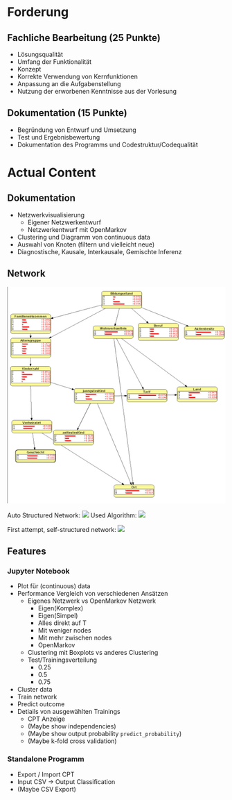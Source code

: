 # Forderung
## Fachliche Bearbeitung (25 Punkte)
- Lösungsqualität
- Umfang der Funktionalität
- Konzept
- Korrekte Verwendung von Kernfunktionen
- Anpassung an die Aufgabenstellung
- Nutzung der erworbenen Kenntnisse aus der Vorlesung

## Dokumentation (15 Punkte)
- Begründung von Entwurf und Umsetzung
- Test und Ergebnisbewertung
- Dokumentation des Programms und Codestruktur/Codequalität

# Actual Content
## Dokumentation
- Netzwerkvisualisierung
  - Eigener Netzwerkentwurf
  - Netzwerkentwurf mit OpenMarkov
- Clustering und Diagramm von continuous data
- Auswahl von Knoten (filtern und vielleicht neue)
- Diagnostische, Kausale, Interkausale, Gemischte Inferenz

## Network
![](content/generated_network.jpeg)

Auto Structured Network:
![](omrkv_auto_real_values.png)
Used Algorithm:
![](omrkv_interface_auto_settings.png)


First attempt, self-structured network:
![](omrkv_first_attempt_overview.png)




## Features

### Jupyter Notebook
- Plot für (continuous) data
- Performance Vergleich von verschiedenen Ansätzen
  - Eigenes Netzwerk vs OpenMarkov Netzwerk
    - Eigen(Komplex)
    - Eigen(Simpel)
    - Alles direkt auf T
    - Mit weniger nodes
    - Mit mehr zwischen nodes
    - OpenMarkov
  - Clustering mit Boxplots vs anderes Clustering
  - Test/Trainingsverteilung
    - 0.25
    - 0.5
    - 0.75
- Cluster data
- Train network
- Predict outcome
- Detiails von ausgewählten Trainings
  - CPT Anzeige
  - (Maybe show independencies)
  - (Maybe show output probability `predict_probability`)
  - (Maybe k-fold cross validation)

### Standalone Programm
- Export / Import CPT
- Input CSV -> Output Classification
- (Maybe CSV Export)
